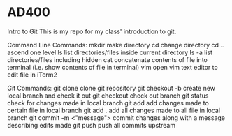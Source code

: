 # AD400
Intro to Git
This is my repo for my class' introduction to git.

Command Line Commands:
mkdir <directory name>	make directory
cd <directory name>	change directory
cd ..			ascend one level
ls			list directories/files inside current directory
ls -a			list directories/files including hidden
cat <filename>		concatenate contents of file into terminal (i.e. show contents of file in terminal)
vim <filename>		open vim text editor to edit file in iTerm2

Git Commands:
git clone <repo url>		clone git repository
git checkout -b <branch name>	create new local branch and check it out
git checkout <branch name>	check out branch
git status			check for changes made in local branch
git add <filename>		add changes made to certain file in local branch
git add .			add all changes made to all file in local branch
git commit -m <"message">	commit changes along with a message describing edits made
git push			push all commits upstream
